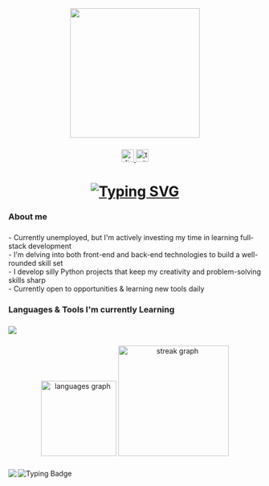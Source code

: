 <div align="center">
  <img height="258" src="https://github.com/Luna-Salamanca/Luna-Salamanca/blob/main/assets/gifs/anime-girl.gif"  />
</div>

###

<div align="center">
  <a href="https://discordapp.com/users/119562210686140419" target="_blank">
    <img src="https://img.shields.io/static/v1?message=Discord&logo=discord&label=&color=7289DA&logoColor=white&labelColor=&style=for-the-badge" height="25" alt="discord logo"  />
  </a>
  <a href="https://www.twitch.tv/hi_im_waza" target="_blank">
    <img src="https://img.shields.io/static/v1?message=Twitch&logo=twitch&label=&color=9146FF&logoColor=white&labelColor=&style=for-the-badge" height="25" alt="twitch logo"  />
  </a>
</div>

###

<h1 align="center">
<a href="https://git.io/typing-svg"><img src="https://readme-typing-svg.demolab.com?font=Fira+Code&size=30&pause=2000&color=F2A9FF&center=true&random=true&width=435&lines=hey+i'm+luna+%F0%9F%92%9C%F0%9F%8F%B3%EF%B8%8F%E2%80%8D%E2%9A%A7%EF%B8%8F" alt="Typing SVG" /></a>
  </a></h1>

###

<h3 align="left">About me</h3>

###

<p align="left">
  - Currently unemployed, but I'm actively investing my time in learning full-stack development
  <br>
  - I'm delving into both front-end and back-end technologies to build a well-rounded skill set
  <br>
  - I develop silly Python projects that keep my creativity and problem-solving skills sharp
  <br>
  - Currently open to opportunities & learning new tools daily
</p>

###

<h3 align="left">Languages & Tools I'm currently Learning</h3>

###

<p align="left">
  <img src="https://skillicons.dev/icons?i=python,js,ts,react,graphql,go" />
</p>


###

<div align="center">
  <img src="https://github-readme-stats.vercel.app/api/top-langs?username=Luna-Salamanca&locale=en&hide_title=false&layout=compact&card_width=320&langs_count=4&theme=aura&hide_border=true&order=2" height="150" alt="languages graph"  />
  <img src="https://streak-stats.demolab.com?user=Luna-Salamanca&locale=en&mode=daily&theme=aura&hide_border=true&border_radius=5&order=3" height="220" alt="streak graph"  />
</div>

###

<img align="left" src="https://visitor-badge.laobi.icu/badge?page_id=Luna-Salamanca.Luna-Salamanca&right_color=rebeccapurple"  />

###

<img src="https://readme-typing-svg.demolab.com?font=Fira+Code&size=16&pause=1500&color=9B59B6&width=280&lines=Learning+TypeScript;React+✨;Building+cool+stuff" alt="Typing Badge" />

